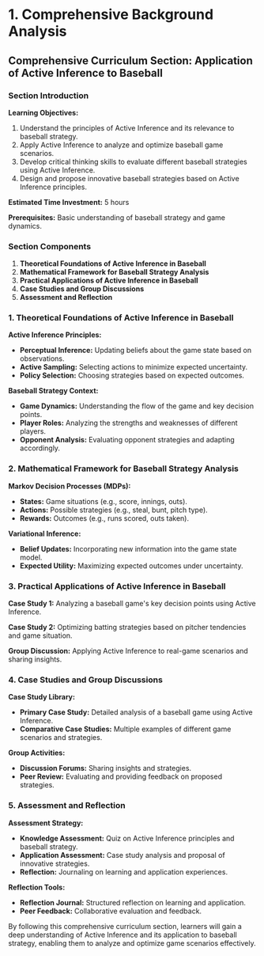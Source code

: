 # 1. Comprehensive Background Analysis

## Comprehensive Curriculum Section: Application of Active Inference to Baseball

### Section Introduction

**Learning Objectives:**

1. Understand the principles of Active Inference and its relevance to baseball strategy.
2. Apply Active Inference to analyze and optimize baseball game scenarios.
3. Develop critical thinking skills to evaluate different baseball strategies using Active Inference.
4. Design and propose innovative baseball strategies based on Active Inference principles.

**Estimated Time Investment:** 5 hours

**Prerequisites:** Basic understanding of baseball strategy and game dynamics.

### Section Components

1. **Theoretical Foundations of Active Inference in Baseball**
2. **Mathematical Framework for Baseball Strategy Analysis**
3. **Practical Applications of Active Inference in Baseball**
4. **Case Studies and Group Discussions**
5. **Assessment and Reflection**

### 1. Theoretical Foundations of Active Inference in Baseball

**Active Inference Principles:**

- **Perceptual Inference:** Updating beliefs about the game state based on observations.
- **Active Sampling:** Selecting actions to minimize expected uncertainty.
- **Policy Selection:** Choosing strategies based on expected outcomes.

**Baseball Strategy Context:**

- **Game Dynamics:** Understanding the flow of the game and key decision points.
- **Player Roles:** Analyzing the strengths and weaknesses of different players.
- **Opponent Analysis:** Evaluating opponent strategies and adapting accordingly.

### 2. Mathematical Framework for Baseball Strategy Analysis

**Markov Decision Processes (MDPs):**

- **States:** Game situations (e.g., score, innings, outs).
- **Actions:** Possible strategies (e.g., steal, bunt, pitch type).
- **Rewards:** Outcomes (e.g., runs scored, outs taken).

**Variational Inference:**

- **Belief Updates:** Incorporating new information into the game state model.
- **Expected Utility:** Maximizing expected outcomes under uncertainty.

### 3. Practical Applications of Active Inference in Baseball

**Case Study 1:** Analyzing a baseball game's key decision points using Active Inference.

**Case Study 2:** Optimizing batting strategies based on pitcher tendencies and game situation.

**Group Discussion:** Applying Active Inference to real-game scenarios and sharing insights.

### 4. Case Studies and Group Discussions

**Case Study Library:**

- **Primary Case Study:** Detailed analysis of a baseball game using Active Inference.
- **Comparative Case Studies:** Multiple examples of different game scenarios and strategies.

**Group Activities:**

- **Discussion Forums:** Sharing insights and strategies.
- **Peer Review:** Evaluating and providing feedback on proposed strategies.

### 5. Assessment and Reflection

**Assessment Strategy:**

- **Knowledge Assessment:** Quiz on Active Inference principles and baseball strategy.
- **Application Assessment:** Case study analysis and proposal of innovative strategies.
- **Reflection:** Journaling on learning and application experiences.

**Reflection Tools:**

- **Reflection Journal:** Structured reflection on learning and application.
- **Peer Feedback:** Collaborative evaluation and feedback.

By following this comprehensive curriculum section, learners will gain a deep understanding of Active Inference and its application to baseball strategy, enabling them to analyze and optimize game scenarios effectively.